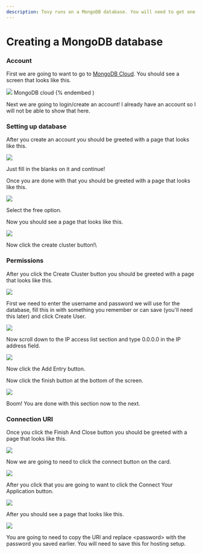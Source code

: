 ```yaml
---
description: Tovy runs on a MongoDB database. You will need to get one for it to work
---
```


# Creating a MongoDB database

### Account&#x20;

First we are going to want to go to [MongoDB Cloud](https://cloud.mongodb.com). You should see a screen that looks like this.

![](https://cdn.iharrblx.xyz/firefox_Pm6AxzTXPx.png)
MongoDB cloud
{% endembed )



Next we are going to login/create an account! I already have an account so I will not be able to show that here. &#x20;



### Setting up database

After you create an account you should be greeted with a page that looks like this.

![](https://cdn.iharrblx.xyz/firefox_YwleKVNbgZ.png)

Just fill in the blanks on it and continue!



Once you are done with that you should be greeted with a page that looks like this.

![](https://cdn.iharrblx.xyz/firefox_4RcQYLWatU.png)

Select the free option.



Now you should see a page that looks like this.

![](https://cdn.iharrblx.xyz/firefox_WTrY3vIE51.png)

Now click the create cluster button!\




### Permissions

After you click the Create Cluster button you should be greeted with a page that looks like this.

![](https://cdn.iharrblx.xyz/firefox_Sm0rcJ0zak.png)

First we need to enter the username and password we will use for the database, fill this in with something you remember or can save (you'll need this later) and click Create User.



![](https://cdn.iharrblx.xyz/firefox_uuuKsxkk9e.png)



Now scroll down to the IP access list section and type 0.0.0.0 in the IP address field.

![](https://cdn.iharrblx.xyz/firefox_wZUMoAhjdu.png)

Now click the Add Entry button.



Now click the finish button at the bottom of the screen.

![](https://cdn.iharrblx.xyz/firefox_zmr1PL7YsP.png)

Boom! You are done with this section now to the next.



### Connection URI

Once you click the Finish And Close button you should be greeted with a page that looks like this.

![](https://cdn.iharrblx.xyz/firefox_C6DNujwvac.png)

Now we are going to need to click the connect button on the card.

![](https://cdn.iharrblx.xyz/firefox\_HjGqsgPpQz.png)

After you click that you are going to want to click the Connect Your Application button.

![](https://cdn.iharrblx.xyz/firefox_DnQFxwwzCQ.png)

After you should see a page that looks like this.



![](https://cdn.iharrblx.xyz/firefox_BAFUwxjJxw.png)



You are going to need to copy the URI and replace \<password> with the password you saved earlier. You will need to save this for hosting setup.
